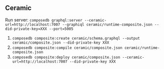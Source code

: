 ## Ceramic

Run server: `composedb graphql:server --ceramic-url=http://localhost:7007 --graphiql ceramic/runtime-composite.json --did-private-key=XXX --port=5005`

1. `composedb composite:create ceramic/schema.graphql --output ceramic/composite.json --did-private-key XXX`
2. `composedb composite:compile ceramic/composite.json ceramic/runtime-composite.json`
3. `composedb composite:deploy ceramic/composite.json --ceramic-url=http://localhost:7007 --did-private-key XXX`
